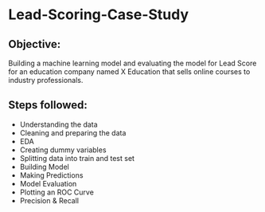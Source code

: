 # Lead-Scoring-Case-Study

## Objective:
Building a machine learning model and evaluating the model for Lead Score for an education company named X Education that sells online courses to industry professionals.

## Steps followed:
- Understanding the data
- Cleaning and preparing the data
- EDA
- Creating dummy variables
- Splitting data into train and test set
- Building Model
- Making Predictions
- Model Evaluation
- Plotting an ROC Curve
- Precision & Recall

